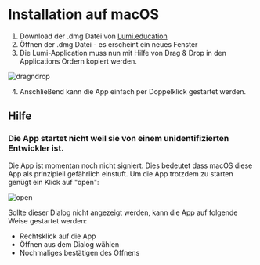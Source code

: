 # Installation auf macOS

1. Download der .dmg Datei von [Lumi.education](http://Lumi.education/download)
2. Öffnen der .dmg Datei - es erscheint ein neues Fenster
3. Die Lumi-Application muss nun mit Hilfe von Drag & Drop in den Applications Ordern kopiert werden.

![dragndrop](img/install_macos_dmg.gif)

4. Anschließend kann die App einfach per Doppelklick gestartet werden.

## Hilfe

### Die App startet nicht weil sie von einem unidentifizierten Entwickler ist.

Die App ist momentan noch nicht signiert. Dies bedeutet dass macOS diese App als prinzipiell gefährlich einstuft.
Um die App trotzdem zu starten genügt ein Klick auf "open":

![open](img/macos_open.png)

Sollte dieser Dialog nicht angezeigt werden, kann die App auf folgende Weise gestartet werden:

-   Rechtsklick auf die App
-   Öffnen aus dem Dialog wählen
-   Nochmaliges bestätigen des Öffnens
